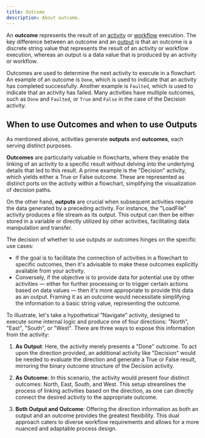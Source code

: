 ```yaml
---
title: Outcome
description: About outcome.
---
```


An **outcome** represents the result of an [activity](../core-concepts/activity) or [workflow](../core-concepts/workflow) execution.
The key difference between an outcome and an [output](../core-concepts/output) is that an outcome is a discrete string value that represents the result of an activity or workflow execution, whereas an output is a data value that is produced by an activity or workflow.

Outcomes are used to determine the next activity to execute in a flowchart.
An example of an outcome is `Done`, which is used to indicate that an activity has completed successfully.
Another example is `Faulted`, which is used to indicate that an activity has failed.
Many activities have multiple outcomes, such as `Done` and `Faulted`, or `True` and `False` in the case of the Decision activity.

## When to use Outcomes and when to use Outputs

As mentioned above, activities generate **outputs** and **outcomes**, each serving distinct purposes.

**Outcomes** are particularly valuable in flowcharts, where they enable the linking of an activity to a specific result without delving into the underlying details that led to this result. A prime example is the "Decision" activity, which yields either a True or False outcome. These are represented as distinct ports on the activity within a flowchart, simplifying the visualization of decision paths.

On the other hand, **outputs** are crucial when subsequent activities require the data generated by a preceding activity. For instance, the "LoadFile" activity produces a file stream as its output. This output can then be either stored in a variable or directly utilized by other activities, facilitating data manipulation and transfer.

The decision of whether to use outputs or outcomes hinges on the specific use cases:

- If the goal is to facilitate the connection of activities in a flowchart to specific outcomes, then it's advisable to make these outcomes explicitly available from your activity.
- Conversely, if the objective is to provide data for potential use by other activities — either for further processing or to trigger certain actions based on data values — then it's more appropriate to provide this data as an output. Framing it as an outcome would necessitate simplifying the information to a basic string value, representing the outcome.

To illustrate, let's take a hypothetical "Navigate" activity, designed to execute some internal logic and produce one of four directions: "North", "East", "South", or "West". There are three ways to expose this information from the activity:

1. **As Output**: Here, the activity merely presents a "Done" outcome. To act upon the direction provided, an additional activity like "Decision" would be needed to evaluate the direction and generate a True or False result, mirroring the binary outcome structure of the Decision activity.

2. **As Outcome**: In this scenario, the activity would present four distinct outcomes: North, East, South, and West. This setup streamlines the process of linking activities based on the direction, as one can directly connect the desired activity to the appropriate outcome.

3. **Both Output and Outcome**: Offering the direction information as both an output and an outcome provides the greatest flexibility. This dual approach caters to diverse workflow requirements and allows for a more nuanced and adaptable process design.
